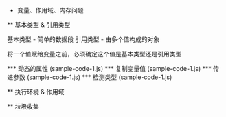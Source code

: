 * 变量、作用域、内存问题

** 基本类型 & 引用类型

基本类型 - 简单的数据段
引用类型 - 由多个值构成的对象

将一个值赋给变量之前，必须确定这个值是基本类型还是引用类型

*** 动态的属性 (sample-code-1.js)
*** 复制变量值 (sample-code-1.js)
*** 传递参数 (sample-code-1.js)
*** 检测类型 (sample-code-1.js)



** 执行环境 & 作用域


** 垃圾收集
